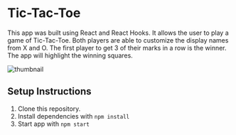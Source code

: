 # Tic-Tac-Toe

This app was built using React and React Hooks. It allows the user to play a game of Tic-Tac-Toe. Both players are able to customize the display names from X and O. The first player to get 3 of their marks in a row is the winner. The app will highlight the winning squares.

![thumbnail](https://user-images.githubusercontent.com/54158919/67895728-081f2300-fb29-11e9-811b-26dfd122d1ca.png)

## Setup Instructions

1. Clone this repository.
2. Install dependencies with `npm install`
3. Start app with `npm start`
